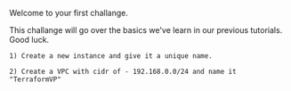 Welcome to your first challange.

This challange will go over the basics we've learn in our previous tutorials.
Good luck.

    1) Create a new instance and give it a unique name.
    
    2) Create a VPC with cidr of - 192.168.0.0/24 and name it "TerraformVP"
